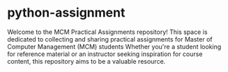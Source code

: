 # python-assignment
Welcome to the MCM Practical Assignments repository! This space is dedicated to collecting and sharing practical assignments for Master of Computer Management (MCM) students Whether you're a student looking for reference material or an instructor seeking inspiration for course content, this repository aims to be a valuable resource.

